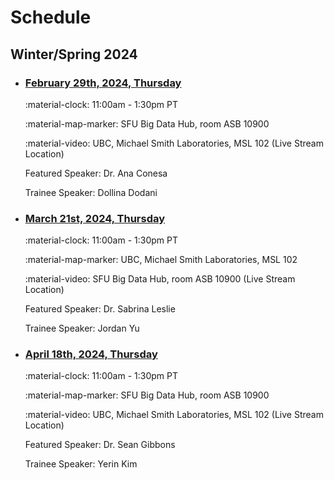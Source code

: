 # Schedule

## Winter/Spring 2024

<div class="timeline" markdown="1">

- ### [February 29th, 2024, Thursday](./archive/2024/2024-02-29.md)

    :material-clock: 11:00am - 1:30pm PT

    :material-map-marker: SFU Big Data Hub, room ASB 10900

    :material-video:  UBC, Michael Smith Laboratories, MSL 102 (Live Stream Location)

    Featured Speaker: Dr. Ana Conesa

    Trainee Speaker: Dollina Dodani

- ### [March 21st, 2024, Thursday](./archive/2024/2024-03-21.md)

    :material-clock: 11:00am - 1:30pm PT

    :material-map-marker:  UBC, Michael Smith Laboratories, MSL 102

    :material-video: SFU Big Data Hub, room ASB 10900 (Live Stream Location)

    Featured Speaker: Dr. Sabrina Leslie

    Trainee Speaker: Jordan Yu

- ### [April 18th, 2024, Thursday](./archive/2024/2024-04-18.md)

    :material-clock: 11:00am - 1:30pm PT

    :material-map-marker: SFU Big Data Hub, room ASB 10900

    :material-video: UBC, Michael Smith Laboratories, MSL 102 (Live Stream Location)

    Featured Speaker: Dr. Sean Gibbons

    Trainee Speaker: Yerin Kim

</div>
